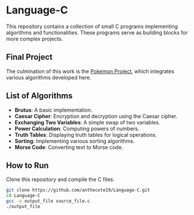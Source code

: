 # Language-C

This repository contains a collection of small C programs implementing algorithms and functionalities. These programs serve as building blocks for more complex projects.

## Final Project

The culmination of this work is the [Pokemon Project](https://github.com/anthocote19/Pokemon-Project), which integrates various algorithms developed here.

## List of Algorithms

- **Brutus**: A basic implementation.
- **Caesar Cipher**: Encryption and decryption using the Caesar cipher.
- **Exchanging Two Variables**: A simple swap of two variables.
- **Power Calculation**: Computing powers of numbers.
- **Truth Tables**: Displaying truth tables for logical operations.
- **Sorting**: Implementing various sorting algorithms.
- **Morse Code**: Converting text to Morse code.

## How to Run

Clone this repository and compile the C files:

```bash
git clone https://github.com/anthocote19/Language-C.git
cd Language-C
gcc -o output_file source_file.c
./output_file
